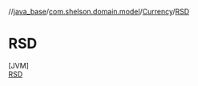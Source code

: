 //[java_base](../../../../index.md)/[com.shelson.domain.model](../../index.md)/[Currency](../index.md)/[RSD](index.md)

# RSD

[JVM]\
[RSD](index.md)
